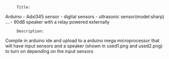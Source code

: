 

         Title:

Arduino - Adxl345 sensor - digital sensors - ultrasonic sensor(model:sharp) ... - 90dB speaker with a relay powered externally


         Description:

Compile in arduino ide and upload to a arduino mega microprocessor that will have input sensors and a speaker (shown in used1.png and used2.png) to turn on depending on the input sensors
